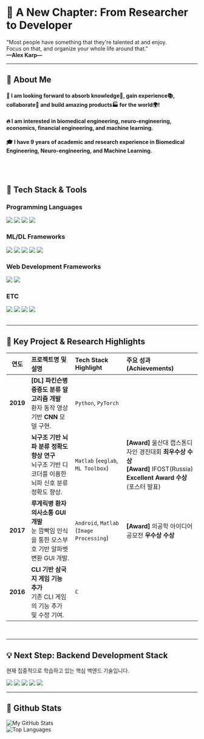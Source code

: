 # 🚀 A New Chapter: From Researcher to Developer

  "Most people have something that they're talented at and enjoy.  
  Focus on that, and organize your whole life around that."  
  **—Alex Karp—**  
  
  


---

<div>
  
  ## 👀 About Me
  
  #### :raising_hand: I am looking forward to absorb knowledge🧠, gain experience📚, collaborate🤝 and build amazing products🏭 for the world🌍! 
  #### :fire: I am interested in biomedical engineering, neuro-engineering, economics, financial engineering, and machine learning.
  #### :mortar_board: I have 9 years of academic and research experience in Biomedical Engineering, Neuro-engineering, and Machine Learning.
  <br/>
  <br/>

  ## 📜 Tech Stack & Tools
  
  ### Programming Languages
  <img src="https://img.shields.io/badge/Python-3776AB?style=flat-square&logo=Python&logoColor=white"/>
  <img src="https://img.shields.io/badge/MATLAB-0076A8?style=flat-square&logo=Matlab&logoColor=white"/>
  <img src="https://img.shields.io/badge/C-A8B9CC?style=flat-square&logo=c&logoColor=white"/>
  <img src="https://img.shields.io/badge/Java-007396?style=flat-square&logo=java&logoColor=white"/>
  <br/>
  
  ### ML/DL Frameworks
  <img src="https://img.shields.io/badge/PyTorch-EE4C2C?style=flat-square&logo=pytorch&logoColor=white"/>
  <img src="https://img.shields.io/badge/TensorFlow-FF6F00?style=flat-square&logo=TensorFlow&logoColor=white"/>
  <img src="https://img.shields.io/badge/scikit--learn-F7931E?style=flat-square&logo=scikit-learn&logoColor=white"/>
  <img src="https://img.shields.io/badge/Deep%20Learning%20Toolbox-0076A8?style=flat-square&logo=mathworks&logoColor=white"/>
  <img src="https://img.shields.io/badge/Statistics%20and%20ML%20Toolbox-0076A8?style=flat-square&logo=mathworks&logoColor=white"/>
  <br/>

  ### Web Development Frameworks
  <img src="https://img.shields.io/badge/Django%20(Planned)-092E20?style=flat-square&logo=Django&logoColor=white"/>
  <img src="https://img.shields.io/badge/Flask%20(Planned)-000000?style=flat-square&logo=Flask&logoColor=white"/>
  <br/>

  ### ETC
  <img src="https://img.shields.io/badge/Arduino-00979D?style=flat-square&logo=arduino&logoColor=white"/>
  <img src="https://img.shields.io/badge/Android%20Studio-3DDC84?style=flat-square&logo=android-studio&logoColor=white"/>
  <img src="https://img.shields.io/badge/LabVIEW-000000?style=flat-square&logo=national-instruments&logoColor=yellow"/>
  <img src="https://img.shields.io/badge/AVR-00599C?style=flat-square&logo=microchip&logoColor=white"/>
  <br/>
  <br/>

  <hr>

  ## 🧠 Key Project & Research Highlights

  | 연도 | 프로젝트명 및 설명 | Tech Stack Highlight | 주요 성과 (Achievements) |
  | :---: | :--- | :--- | :--- |
  | **2019** | **[DL] 파킨슨병 중증도 분류 알고리즘 개발** <br/> 환자 동작 영상 기반 **CNN** 모델 구현. | `Python`, `PyTorch` | |
  | | **뇌구조 기반 뇌파 분류 정확도 향상 연구** <br/> 뇌구조 기반 디코더를 이용한 뇌파 신호 분류 정확도 향상. | `Matlab` (`eeglab`, `ML Toolbox`) | **[Award]** 울산대 캡스톤디자인 경진대회 **최우수상 수상** <br/> **[Award]** IFOST(Russia) **Excellent Award 수상** (포스터 발표) |
  | **2017** | **루게릭병 환자 의사소통 GUI 개발** <br/> 눈 깜빡임 인식을 통한 모스부호 기반 알파벳 변환 GUI 개발. | `Android`, `Matlab` (`Image Processing`) | **[Award]** 의공학 아이디어 공모전 **우수상 수상** |
  | **2016** | **CLI 기반 삼국지 게임 기능 추가** <br/> 기존 CLI 게임의 기능 추가 및 수정 기여. | `C` | |
  
  <br/>
  <hr>

  ## 💡 Next Step: Backend Development Stack
  
  현재 집중적으로 학습하고 있는 핵심 백엔드 기술입니다.
  
  <img src="https://img.shields.io/badge/Linux-FCC624?style=flat-square&logo=linux&logoColor=black"/>
  <img src="https://img.shields.io/badge/Git-F05032?style=flat-square&logo=git&logoColor=white"/>
  <img src="https://img.shields.io/badge/Docker-2496ED?style=flat-square&logo=docker&logoColor=white"/>
  <img src="https://img.shields.io/badge/FastAPI-009688?style=flat-square&logo=fastapi&logoColor=white"/>
  <img src="https://img.shields.io/badge/Amazon AWS-232F3E?style=flat-square&logo=amazonaws&logoColor=white"/>
  <br/>
  
  <hr>

  ## 🤔 Github Stats
  <img src="https://github-readme-stats.vercel.app/api?username=USERNAME&show_icons=true&theme=buefy" alt="My GitHub Stats"/>
  <br/>
  <img src="https://github-readme-stats.vercel.app/api/top-langs/?username=USERNAME&layout=compact&theme=buefy" alt="Top Languages"/>
  <br/>

</div>
